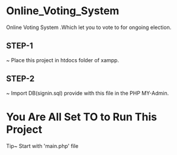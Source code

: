 # Online_Voting_System
Online Voting System .Which let you to vote to  for ongoing election.

## STEP-1
~ Place this project in htdocs folder of xampp.<br/>
## STEP-2
~ Import DB(signin.sql) provide with this file in the PHP MY-Admin.<br/>

# You Are All Set TO to Run This Project<br/>
Tip~ Start with 'main.php' file
